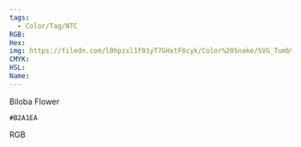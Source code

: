 ```yaml
---
tags:
  - Color/Tag/NTC
RGB:
Hex:
img: https://filedn.com/l0hpzxl1f01yT7GHxtF8cyk/Color%20Snake/SVG_Tumb%20Mass%20No%20Name/B2A1EA.svg
CMYK:
HSL:
Name:
---
```

Biloba Flower
```palette
#B2A1EA
```
RGB

